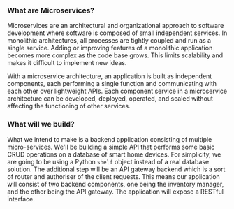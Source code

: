 ### What are Microservices?

Microservices are an architectural and organizational approach to software development where software is composed of small independent services.
In monolithic architectures, all processes are tightly coupled and run as a single service.
Adding or improving features of a monolithic application becomes more complex as the code base grows. 
This limits scalability and makes it difficult to implement new ideas. 

With a microservice architecture, an application is built as independent components, each performing a single function and
communicating with each other over lightweight APIs. 
Each component service in a microservice architecture can be developed, deployed, operated, and scaled without affecting the functioning of other services. 

### What will we build?

What we intend to make is a backend application consisting of multiple micro-services.
We'll be building a simple API that performs some basic CRUD operations on a database of smart home devices. For simplicity, we are going
to be using a Python `shelf` object instead of a real database solution.
The additional step will be an API gateway backend which is a sort of router and authoriser of the client requests.
This means our application will consist of two backend components, one being the inventory manager, and the other being the API gateway.
The application will expose a RESTful interface.